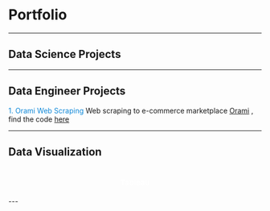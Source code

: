 # Portfolio
---
## Data Science Projects
---
## Data Engineer Projects
<span style="color:#0F88D8"> 1. Orami Web Scraping </span>
Web scraping to e-commerce marketplace [Orami](https://www.orami.co.id/) , find the code [here](https://anggoletomi.github.io/orami_web_scraping/orami_web_scraping.html)

---
## Data Visualization
<h1 align="center"><span style="color:#FFFFFF;font-weight:700;font-size:15px">
    Tableau
</span></h1>
---

